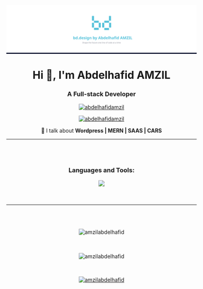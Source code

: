 <div align="center">
<div width="100%" height="300px" style="background-color: hsla(229, 50%, 13%, 1)">
 <img src="https://github.com/amzilabdelhafid/amzilabdelhafid/blob/main/01-logo-loder-Spinner-static00.svg" alt="bd">
</div>

<h1 align="center">Hi 👋, I'm Abdelhafid AMZIL</h1>
<h3 align="center">A Full-stack Developer</h3>




<p align="center"> <a href="https://www.linkedin.com/in/abdelhafid-amzil-0b6025254/" target="blank"><img src="https://img.shields.io/badge/LinkedIn-0077B5?style=for-the-badge&logo=linkedin&logoColor=white" alt="abdelhafidamzil" /></a> </p>
<a href="https://twitter.com/abdelhafidamzil" target="blank"><img src="https://img.shields.io/badge/X-000000?style=for-the-badge&logo=x&logoColor=white" alt="abdelhafidamzil" /></a>


💬 I talk about **Wordpress | MERN | SAAS | CARS**
</br>
<hr>
</br>
</br>

<p align="center">
 <h3 align="center">Languages and Tools:</h3>
  <a href="https://skillicons.dev">
    <img src="https://skillicons.dev/icons?i=wordpress,html,css,js,ts,php,py,react,mongodb,mysql,docker,git" />
  </a>
</p>

</br>
<hr>
</br>
</br>

<p><img align="center" src="https://github-readme-streak-stats.herokuapp.com/?user=amzilabdelhafid&" alt="amzilabdelhafid" /></p></br>
<p><img align="center" src="https://github-readme-stats.vercel.app/api/top-langs?username=amzilabdelhafid&show_icons=true&locale=en&layout=compact" alt="amzilabdelhafid" /></p></br>
<p align="center"> <a href="https://github.com/ryo-ma/github-profile-trophy"><img src="https://github-profile-trophy.vercel.app/?username=amzilabdelhafid" alt="amzilabdelhafid" /></a> </p> 




</div>
